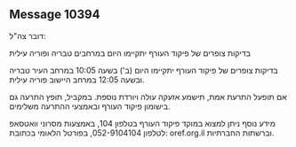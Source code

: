 ## Message 10394

דובר צה"ל:

בדיקות צופרים של פיקוד העורף יתקיימו היום במרחבים טבריה ופוריה עילית

בדיקות צופרים של פיקוד העורף יתקיימו היום (ב') בשעה 10:05 במרחב העיר טבריה ובשעה 12:05 במרחב היישוב פוריה עילית.

אם תופעל התרעת אמת, תישמע אזעקה עולה ויורדת נוספת.
במקביל, תופץ התרעה גם בישומון פיקוד העורף ובאמצעי ההתרעה משלימים.

מידע נוסף ניתן למצוא במוקד פיקוד העורף בטלפון 104, באמצעות מסרוני וואטסאפ לטלפון 052-9104104, בפורטל הלאומי בכתובת: oref.org.il וברשתות החברתיות.

